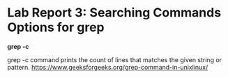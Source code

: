 # Lab Report 3: Searching Commands Options for grep

**grep -c**

grep -c command prints the count of lines that matches the given string or pattern.
https://www.geeksforgeeks.org/grep-command-in-unixlinux/
